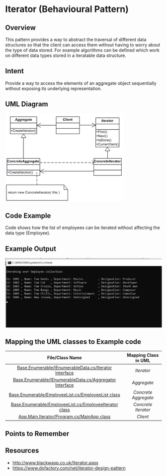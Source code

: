 # Iterator (Behavioural Pattern)

## Overview
This pattern provides a way to abstract the traversal of different data structures so that the client can access them without having to worry about the type of data stored. For example algorithms can be defined which work on different data types stored in a iteratable data structure. 

## Intent
Provide a way to access the elements of an aggregate object sequentially without exposing its underlying representation.

## UML Diagram
![plot](./iterator.png)

## Code Example
Code shows how the list of employees can be iterated without affecting the data type (Employee).

## Example Output
![output](output.png)

## Mapping the UML classes to Example code
| **File/Class Name** | **Mapping Class in UML**  |
| :-----: | :-: |
|[Base.Enumerable/IEnumerableData.cs/Iterator Interface](./Base.Enumarable/IEnumarableData.cs)|*Iterator*|
|[Base.Enumerable/IEnumerableData.cs/Aggregator Interface](./Base.Enumarable/IEnumarableData.cs)|*Aggregate*|
|[Base.Enumerable/EmployeeList.cs/EmployeeList class](./Base.Enumarable/EmployeeList.cs)|*Concrete Aggregate*|
|[Base.Enumerable/EmployeeList.cs/EmployeeIterator class](./Base.Enumarable/EmployeeList.cs)|*Concrete Iterator*|
|[App.Main.Iterator/Program.cs/MainApp class](./App.Main.Iterator/Program.cs)|*Client*|


## Points to Remember

## Resources
- http://www.blackwasp.co.uk/Iterator.aspx
- https://www.dofactory.com/net/iterator-design-pattern
